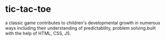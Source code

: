 # tic-tac-toe
a classic game contributes to children's developmental growth in numerous ways including their understanding of predictability, problem solving.built with the help of HTML, CSS, JS.
